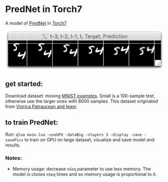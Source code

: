 # PredNet in Torch7

A model of [PredNet](https://coxlab.github.io/prednet/) in [Torch7](http://torch.ch/)

![sample](sample.jpg)

## get started:

Download dataset: moving [MNIST examples](https://www.dropbox.com/sh/fvsqod4uv7yp0dp/AAAHoHUjkXg4mW6OvV91TgaEa). Small is a 100-sample test, otherwise use the larger ones with 8000 samples. This dataset originated from [Viorica Patraucean and team](http://mi.eng.cam.ac.uk/~vp344/).


## to train PredNet:

Run: ```qlua main.lua -useGPU -dataBig -nlayers 3 -display -save -savePics``` to train on GPU on large dataset, visualize and save model and results.


### Notes:

- Memory usage: decrease `nSeq` parameter to use less memory. The model is clones `nSeq` times and so memory usage is proportional to it.
